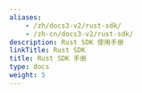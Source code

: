 ```yaml
---
aliases:
    - /zh/docs3-v2/rust-sdk/
    - /zh-cn/docs3-v2/rust-sdk/
description: Rust SDK 使用手册
linkTitle: Rust SDK
title: Rust SDK 手册
type: docs
weight: 5
---
```

